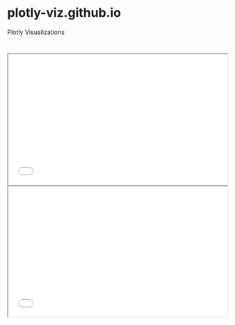 # plotly-viz.github.io
Plotly Visualizations
<div class="container-fluid" style="margin-top:40px">
<iframe src="1.html" width="100%" height="300"></iframe>
<iframe src="2.html" width="100%" height="300"></iframe>
</div>